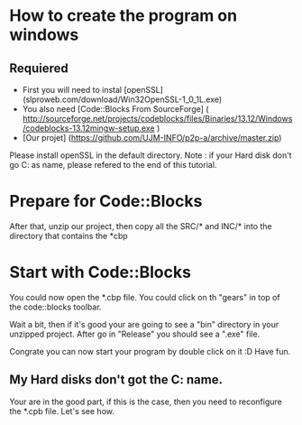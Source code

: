 # How to create the program on windows

## Requiered 
- First you will need to instal [openSSL] (slproweb.com/download/Win32OpenSSL-1_0_1L.exe)
- You also need [Code::Blocks From SourceForge] ( http://sourceforge.net/projects/codeblocks/files/Binaries/13.12/Windows/codeblocks-13.12mingw-setup.exe )
- [Our projet] (https://github.com/UJM-INFO/p2p-a/archive/master.zip)

Please install openSSL in the default directory.
Note : if your Hard disk don't go C: as name, please refered to the end of this tutorial.

# Prepare for Code::Blocks
After that, unzip our project, then copy all the SRC/* and INC/* into the directory that contains the *cbp

# Start with Code::Blocks
You could now open the *.cbp file.
You could click on th "gears" in top of the code::blocks toolbar.

Wait a bit, then if it's good your are going to see a "bin" directory in your unzipped project.
After go in "Release" you should see a ".exe" file.

Congrate you can now start your program by double click on it :D
Have fun.


## My Hard disks don't got the C: name.
Your are in the good part, if this is the case, then you need to reconfigure the *.cpb file.
Let's see how.

